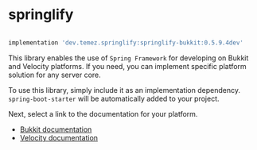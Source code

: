 # springlify

<a href="https://repo.star-mc.ru/#/public/dev/temez/springlify">
  <img src="https://repo.star-mc.ru/api/badge/latest/public/dev/temez/springlify/springlify-bukkit?color=40c14a&name=Lastest version&prefix=v"  alt=""/>
</a>

```groovy
implementation 'dev.temez.springlify:springlify-bukkit:0.5.9.4dev'
```

This library enables the use of `Spring Framework` for developing on Bukkit and Velocity platforms.
If you need, you can implement specific platform solution for any server core.

To use this library, simply include it as an implementation dependency.
`spring-boot-starter` will be automatically added to your project.

Next, select a link to the documentation for your platform.

- [Bukkit documentation](/springlify-bukkit/README.md)
- [Velocity documentation](/springlify-velocity/README.md)

